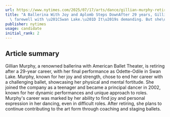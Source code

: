 ```yaml
---
url: https://www.nytimes.com/2025/07/17/arts/dance/gillian-murphy-retiring-american-ballet-theater.html
title: "A Ballerina With Joy and Aplomb Steps DownAfter 29 years, Gillian Murphy bids\
  \ farewell with \u201CSwan Lake.\u201D It\u2019s demanding. But she\u2019s got this."
publisher: nytimes
usage: candidate
initial_rank: 2
---
```

## Article summary
Gillian Murphy, a renowned ballerina with American Ballet Theater, is retiring after a 29-year career, with her final performance as Odette-Odile in Swan Lake. Murphy, known for her joy and strength, chose to end her career with a challenging ballet, showcasing her physical and mental fortitude. She joined the company as a teenager and became a principal dancer in 2002, known for her dynamic performances and unique approach to roles. Murphy's career was marked by her ability to find joy and personal expression in her dancing, even in difficult roles. After retiring, she plans to continue contributing to the art form through coaching and staging ballets.
